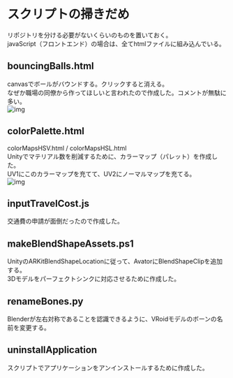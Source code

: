 # スクリプトの掃きだめ
リポジトリを分ける必要がないくらいのものを置いておく。  
javaScript（フロントエンド）の場合は、全てhtmlファイルに組み込んでいる。

## bouncingBalls.html
canvasでボールがバウンドする。クリックすると消える。  
なぜか職場の同僚から作ってほしいと言われたので作成した。コメントが無駄に多い。  
![img](https://user-images.githubusercontent.com/79532972/151468147-143a9d15-c4a1-42bd-b2da-4bcc10f6b869.png)

## colorPalette.html
colorMapsHSV.html / colorMapsHSL.html  
Unityでマテリアル数を削減するために、カラーマップ（パレット）を作成した。  
UV1にこのカラーマップを充てて、UV2にノーマルマップを充てる。  
![img](https://user-images.githubusercontent.com/79532972/151468713-3a89e4dc-365b-405b-b3ea-0f62f9fa1b9e.png)

## inputTravelCost.js
交通費の申請が面倒だったので作成した。

## makeBlendShapeAssets.ps1
UnityのARKitBlendShapeLocationに従って、AvatorにBlendShapeClipを追加する。  
3Dモデルをパーフェクトシンクに対応させるために作成した。

## renameBones.py
Blenderが左右対称であることを認識できるように、VRoidモデルのボーンの名前を変更する。

## uninstallApplication
スクリプトでアプリケーションをアンインストールするために作成した。

